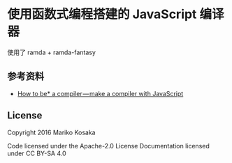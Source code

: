 # 使用函数式编程搭建的 JavaScript 编译器

使用了 ramda + ramda-fantasy

## 参考资料

-	[How to be* a compiler — make a compiler with JavaScript](https://medium.com/@kosamari/how-to-be-a-compiler-make-a-compiler-with-javascript-4a8a13d473b4)

## License

Copyright 2016 Mariko Kosaka

Code licensed under the Apache-2.0 License Documentation licensed under CC BY-SA 4.0
